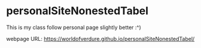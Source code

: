 # personalSiteNonestedTabel
This is my class follow personal page slightly better :^)

webpage URL: https://worldofverdure.github.io/personalSiteNonestedTabel/
